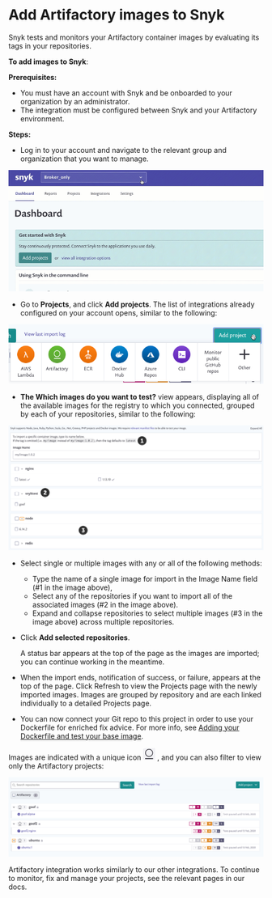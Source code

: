 # Add Artifactory images to Snyk

Snyk tests and monitors your Artifactory container images by evaluating its tags in your repositories.

**To add images to Snyk**:

**Prerequisites:**

* You must have an account with Snyk and be onboarded to your organization by an administrator.
* The integration must be configured between Snyk and your Artifactory environment.

**Steps:**

* Log in to your account and navigate to the relevant group and organization that you want to manage.

![](<../../../../.gitbook/assets/add-artifactory-images (1) (2) (1) (1) (1) (1) (1) (1) (1) (1) (1) (1) (1) (1) (1) (1) (1) (1) (1) (1) (1) (1) (1) (1) (1) (1) (1) (1) (1) (1) (1) (1) (1) (4).gif>)

* Go to **Projects**, and click **Add projects**. The list of integrations already configured on your account opens, similar to the following:

![](../../../../.gitbook/assets/uuid-dd01aab7-482f-0fc2-01de-c2427a14a0e0-en.png)

* **The Which images do you want to test?** view appears, displaying all of the available images for the registry to which you connected, grouped by each of your repositories, similar to the following:

![](<../../../../.gitbook/assets/uuid-bd9cf629-f5fb-b28b-1fc1-40df2367a7f9-en (1) (1) (2) (4) (2) (1) (1) (1) (1) (1) (1) (1) (1) (1) (1) (1) (1) (1) (1) (1) (1) (1) (1) (1) (1) (1) (1) (1) (1) (1) (1) (1) (1) (1) (1) (1) (18).png>)

* Select single or multiple images with any or all of the following methods:
  * Type the name of a single image for import in the Image Name field (#1 in the image above),
  * Select any of the repositories if you want to import all of the associated images (#2 in the image above).
  * Expand and collapse repositories to select multiple images (#3 in the image above) across multiple repositories.
*   Click **Add selected repositories**.

    A status bar appears at the top of the page as the images are imported; you can continue working in the meantime.
* When the import ends, notification of success, or failure, appears at the top of the page. Click Refresh to view the Projects page with the newly imported images. Images are grouped by repository and are each linked individually to a detailed Projects page.
* You can now connect your Git repo to this project in order to use your Dockerfile for enriched fix advice. For more info, see [Adding your Dockerfile and test your base image](https://support.snyk.io/hc/articles/360003916218#UUID-9ab347a6-8af0-ef6c-5ebd-cec21fbfab29).

Images are indicated with a unique icon ![](../../../../.gitbook/assets/uuid-d083d5fe-780a-cf2f-18db-42720db8c5a1-en.png) , and you can also filter to view only the Artifactory projects:

![](../../../../.gitbook/assets/uuid-5c95894c-97d8-a6a9-0969-7c5fee541211-en.png)

Artifactory integration works similarly to our other integrations. To continue to monitor, fix and manage your projects, see the relevant pages in our docs.
